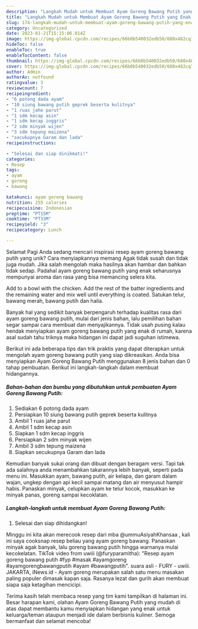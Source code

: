 ```yaml
---
description: "Langkah Mudah untuk Membuat Ayam Goreng Bawang Putih yang Enak, Enak"
title: "Langkah Mudah untuk Membuat Ayam Goreng Bawang Putih yang Enak, Enak"
slug: 174-langkah-mudah-untuk-membuat-ayam-goreng-bawang-putih-yang-enak-enak
category: Uncategorized
date: 2023-01-21T15:15:06.014Z
image: https://img-global.cpcdn.com/recipes/66b0b540032edb50/680x482cq70/ayam-goreng-bawang-putih-foto-resep-utama.jpg
hideToc: false
enableToc: true
enableTocContent: false
thumbnail: https://img-global.cpcdn.com/recipes/66b0b540032edb50/680x482cq70/ayam-goreng-bawang-putih-foto-resep-utama.jpg
cover: https://img-global.cpcdn.com/recipes/66b0b540032edb50/680x482cq70/ayam-goreng-bawang-putih-foto-resep-utama.jpg
author: Admin
authorAv: notfound
ratingvalue: 3
reviewcount: 7
recipeingredient:
- "6 potong dada ayam"
- "10 siung bawang putih geprek beserta kulitnya"
- "1 ruas jahe parut"
- "1 sdm kecap asin"
- "1 sdm kecap inggris"
- "2 sdm minyak wijen"
- "3 sdm tepung maizena"
- "secukupnya Garam dan lada"
recipeinstructions:

- "Selesai dan siap dinikmati!"
categories:
- Resep
tags:
- ayam
- goreng
- bawang

katakunci: ayam goreng bawang 
nutrition: 255 calories
recipecuisine: Indonesian
preptime: "PT15M"
cooktime: "PT33M"
recipeyield: "3"
recipecategory: Lunch

---
```



Selamat Pagi Anda sedang mencari inspirasi resep ayam goreng bawang putih yang unik? Cara menyiapkannya memang Agak tidak susah dan tidak juga mudah. Jika salah mengolah maka hasilnya akan hambar dan bahkan tidak sedap. Padahal ayam goreng bawang putih yang enak seharusnya mempunyai aroma dan rasa yang bisa memancing selera kita.


Add to a bowl with the chicken. Add the rest of the batter ingredients and the remaining water and mix well until everything is coated. Satukan telur, bawang merah, bawang putih dan halia.

Banyak hal yang sedikit banyak berpengaruh terhadap kualitas rasa dari ayam goreng bawang putih, mulai dari jenis bahan, lalu pemilihan bahan segar sampai cara membuat dan menyajikannya. Tidak usah pusing kalau hendak menyiapkan ayam goreng bawang putih yang enak di rumah, karena asal sudah tahu triknya maka hidangan ini dapat jadi suguhan istimewa.


Berikut ini ada beberapa tips dan trik praktis yang dapat diterapkan untuk mengolah ayam goreng bawang putih yang siap dikreasikan. Anda bisa menyiapkan Ayam Goreng Bawang Putih menggunakan 8 jenis bahan dan 0 tahap pembuatan. Berikut ini langkah-langkah dalam membuat hidangannya.

<!--inarticleads1-->

##### Bahan-bahan dan bumbu yang dibutuhkan untuk pembuatan Ayam Goreng Bawang Putih:

1. Sediakan 6 potong dada ayam
1. Persiapkan 10 siung bawang putih geprek beserta kulitnya
1. Ambil 1 ruas jahe parut
1. Ambil 1 sdm kecap asin
1. Siapkan 1 sdm kecap inggris
1. Persiapkan 2 sdm minyak wijen
1. Ambil 3 sdm tepung maizena
1. Siapkan secukupnya Garam dan lada


Kemudian banyak sukai orang dan dibuat dengan beragam versi. Tapi tak ada salahnya anda menambahkan takarannya lebih banyak, seperti pada menu ini. Masukkan ayam, bawang putih, air kelapa, dan garam dalam wajan, ungkep dengan api kecil sampai matang dan air menyusut hampir habis. Panaskan minyak, celupkan ayam ke telur kocok, masukkan ke minyak panas, goreng sampai kecoklatan. 

<!--inarticleads2-->

##### Langkah-langkah untuk membuat Ayam Goreng Bawang Putih:


1. Selesai dan siap dihidangkan!

Minggu ini kita akan merecook resep dari mba @ummuAsiyahKhansaa , kali ini saya cooksnap resep beliau yang ayam goreng bawang. Panaskan minyak agak banyak, lalu goreng bawang putih hingga warnanya mulai kecokelatan. TikTok video from uwiii (@furyparamitha): &#34;Resep ayam goreng bawang putih #fyp #masak #ayamgoreng #ayamgorengbawangputih #ayam #bawangputih&#34;. suara asli - FURY - uwiii. JAKARTA, iNews.id - Ayam goreng merupakan salah satu menu masakan paling populer dimasak kapan saja. Rasanya lezat dan gurih akan membuat siapa saja ketagihan mencicipi. 

Terima kasih telah membaca resep yang tim kami tampilkan di halaman ini. Besar harapan kami, olahan Ayam Goreng Bawang Putih yang mudah di atas dapat membantu kamu menyiapkan hidangan yang enak untuk keluarga/teman ataupun menjadi ide dalam berbisnis kuliner. Semoga bermanfaat dan selamat mencoba!
